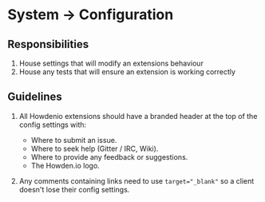 # System → Configuration 
## Responsibilities
1. House settings that will modify an extensions behaviour
2. House any tests that will ensure an extension is working correctly

## Guidelines
1. All Howdenio extensions should have a branded header at the top of the config settings with:
   - Where to submit an issue.
   - Where to seek help (Gitter / IRC, Wiki).
   - Where to provide any feedback or suggestions.
   - The Howden.io logo.

2. Any comments containing links need to use `target="_blank"` so a client doesn't lose their config settings.

